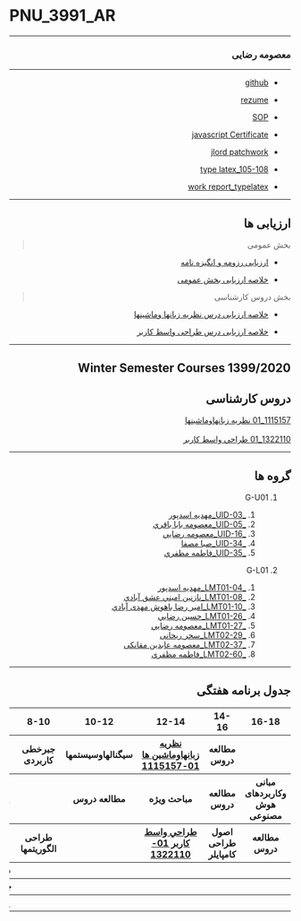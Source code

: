 # PNU_3991_AR
---------

<div dir="rtl">

### معصومه رضایی
------------
- [github](https://github.com/rezaeimasumeh)

- [rezume](https://rezaeimasumeh.github.io)

- [SOP](https://rezaeimasumeh.github.io/sop/)

- [javascript Certificate](https://github.com/rezaeimasumeh/javascript-evidence/blob/main/javascript.jpg)

- [jlord patchwork](https://github.com/rezaeimasumeh/patchwork/blob/gh-pages/html.png)

- [type latex_105-108](https://github.com/rezaeimasumeh/PNU_3991_AR/tree/main/theory-of-languages-and-Machines/type%20latex%20pages%20(105-108))

- [work report_typelatex](https://github.com/rezaeimasumeh/PNU_3991_AR/blob/main/theory-of-languages-and-Machines/work%20report.tex)


------------------

## ارزیابی ها

>  بخش عمومی

- [ارزیابی رزومه و انگیزه نامه](https://github.com/rezaeimasumeh/PNU_3991_AR/blob/main/_General/MR_CV_CheckList_AR_3991.pdf)

- [خلاصه ارزیابی بخش عمومی](https://github.com/rezaeimasumeh/PNU_3991_AR/blob/main/_General/MR_GeneralSection_CheckList_AR_3991.pdf)

> بخش دروس کارشناسی 

- [خلاصه ارزیابی درس نظریه زبانها وماشینها](https://github.com/rezaeimasumeh/PNU_3991_AR/blob/main/theory-of-languages-and-Machines/MR_Theory-of-Languages-and-Machines_CheckList_AR_3991.pdf)

- [خلاصه ارزیابی درس طراحی واسط کاربر](https://github.com/rezaeimasumeh/PNU_3991_AR/blob/main/UserInterfaceDesgin/MR_UserInterfaceDesgin_CheckList_AR_3991.pdf)

----------------------

## Winter Semester Courses 1399/2020

## دروس کارشناسی

[1115157_01 نظريه زبانهاوماشينها](https://github.com/rezaeimasumeh/PNU_3991_AR/tree/main/theory-of-languages-and-Machines)
<br>
<br>[1322110_01 طراحي واسط كاربر ](https://github.com/rezaeimasumeh/PNU_3991_AR/tree/main/UserInterfaceDesgin)

--------------

## گروه ها

1. G-U01
    1. [_UID-03_مهديه اسدپور](https://github.com/AliRazavi-edu/PNU_3991/tree/master/_BSc/UserInterfaceDesgin/03_%D9%85%D9%87%D8%AF%D9%8A%D9%87%20%D8%A7%D8%B3%D8%AF%D9%BE%D9%88%D8%B1)    
    1. [_UID-05_معصومه بابا باقري](https://github.com/AliRazavi-edu/PNU_3991/tree/master/_BSc/UserInterfaceDesgin/05_%D9%85%D8%B9%D8%B5%D9%88%D9%85%D9%87%20%D8%A8%D8%A7%D8%A8%D8%A7%20%D8%A8%D8%A7%D9%82%D8%B1%D9%8A)    
    1. [_UID-16_معصومه رضايي](https://github.com/AliRazavi-edu/PNU_3991/tree/master/_BSc/UserInterfaceDesgin/1322110_01/16_%D9%85%D8%B9%D8%B5%D9%88%D9%85%D9%87%20%D8%B1%D8%B6%D8%A7%D9%8A%D9%8A)
    1. [_UID-34_صبا مصفا](https://github.com/AliRazavi-edu/PNU_3991/tree/master/_BSc/UserInterfaceDesgin/34_%D8%B5%D8%A8%D8%A7%20%D9%85%D8%B5%D9%81%D8%A7)    
    1. [_UID-35_فاطمه مظفري](https://github.com/AliRazavi-edu/PNU_3991/tree/master/_BSc/UserInterfaceDesgin/35_%D9%81%D8%A7%D8%B7%D9%85%D9%87%20%D9%85%D8%B8%D9%81%D8%B1%D9%8A)   
    
1. G-L01
    1. [_LMT01-04_مهديه اسدپور](https://github.com/AliRazavi-edu/PNU_3991/tree/master/_BSc/Theory-of-Languages-and-Machines/_1115157_01/04_%D9%85%D9%87%D8%AF%D9%8A%D9%87%20%D8%A7%D8%B3%D8%AF%D9%BE%D9%88%D8%B1)    
    1. [_LMT01-08_نازنين اميني عشق آبادي](https://github.com/AliRazavi-edu/PNU_3991/tree/master/_BSc/Theory-of-Languages-and-Machines/_1115157_01/08_%D9%86%D8%A7%D8%B2%D9%86%D9%8A%D9%86%20%D8%A7%D9%85%D9%8A%D9%86%D9%8A%20%D8%B9%D8%B4%D9%82%20%D8%A7%D8%A8%D8%A7%D8%AF%D9%8A)  
     1. [_LMT01-10_امیر رضا باهوش مهدی آبادي](https://github.com/AliRazavi-edu/PNU_3991/tree/master/_BSc/Theory-of-Languages-and-Machines/_1115157_01/10_%D8%A7%D9%85%D9%8A%D8%B1%D8%B1%D8%B6%D8%A7%20%D8%A8%D8%A7%D9%87%D9%88%D8%B4%20%D9%85%D9%87%D8%AF%D9%8A%20%D8%A2%D8%A8%D8%A7%D8%AF%D9%8A) 
     1. [_LMT01-26_حسین رضايي](https://github.com/AliRazavi-edu/PNU_3991/tree/master/_BSc/Theory-of-Languages-and-Machines/_1115157_01/26_%D8%AD%D8%B3%D9%8A%D9%86%20%D8%B1%D8%B6%D8%A7%D8%A6%D9%8A)    
    1. [_LMT01-27_معصومه رضايي](https://github.com/AliRazavi-edu/PNU_3991/tree/master/_BSc/Theory-of-Languages-and-Machines/_1115157_01/27_%D9%85%D8%B9%D8%B5%D9%88%D9%85%D9%87%20%D8%B1%D8%B6%D8%A7%D9%8A%D9%8A)   
    1. [_LMT02-29_سحر ریحانی](https://github.com/AliRazavi-edu/PNU_3991/tree/master/_BSc/Theory-of-Languages-and-Machines/_1115157_02/29_%D8%B3%D8%AD%D8%B1%20%D8%B1%D9%8A%D8%AD%D8%A7%D9%86%D9%8A)   
    1. [_LMT02-37_معصومه عابدين مقانکی](https://github.com/AliRazavi-edu/PNU_3991/tree/master/_BSc/Theory-of-Languages-and-Machines/_1115157_02/37_%D9%85%D8%B9%D8%B5%D9%88%D9%85%D9%87%20%D8%B9%D8%A7%D8%A8%D8%AF%D9%8A%D9%86%20%D9%85%D9%82%D8%A7%D9%86%D9%83%D9%8A)    
    1. [_LMT02-60_فاطمه مظفري](https://github.com/AliRazavi-edu/PNU_3991/tree/master/_BSc/Theory-of-Languages-and-Machines/_1115157_02/60_%D9%81%D8%A7%D8%B7%D9%85%D9%87%20%D9%85%D8%B8%D9%81%D8%B1%D9%8A) 

-------------------
## جدول برنامه هفتگی


<table style="width:100%">
  <tr>
    <th >16-18</th>
    <th >14-16</th>
    <th >12-14</th>
    <th>10-12</th>
    <th>8-10</th>
    <th>روز</th>
  </tr>
  <tr>
    <th ></th>
    <th >مطالعه دروس</th>
    <th ><a href="https://github.com/AliRazavi-edu/PNU_3991/tree/master/_BSc/Theory-of-Languages-and-Machines">نظريه زبانهاوماشين ها 01-1115157
    <th>سیگنالهاوسیستمها</th>
    <th>جبرخطی کاربردی</th>
    <th>شنبه</th>
  </tr>
   <tr>
    <th >مبانی وکاربردهای هوش مصنوعی</th>
    <th >مطالعه دروس</th>
    <th >مباحث ویژه</th>
    <th>مطالعه دروس</th>
    <th ></th>
    <th>یک شنبه</th>
  </tr>
   <tr>
     <th >مطالعه دروس</th>
     <th >اصول طراحی کامپایلر</th>
     <th><a  href="https://github.com/AliRazavi-edu/PNU_3991/tree/master/_BSc/UserInterfaceDesgin">طراحي واسط كاربر
01-1322110</a><th>
    <th>طراحی الگوریتمها</th>   
    <th>دوشنبه</th>
  </tr>
   <tr>
    <th ></th>
    <th ></th>
    <th></a></th>
    <th></th>
    <th ></th>
    <th>سه شنبه</th>
  </tr>
   <tr>
    <th ></th>
    <th ></th>
    <th></th>
    <th></th>
     <th ></th>
    <th>چهارشنبه</th>
  </tr>
   <tr>
   <th ></th>
    <th ></th>
     <th ></th>
     <th ></th>
     <th><a></a></th>
    <th>پنج شنبه</th>
  </tr>
</table>

